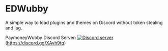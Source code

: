 # EDWubby
A simple way to load plugins and themes on Discord without token stealing and lag.

PaymoneyWubby Discord Server:
<a href="https://discord.gg/wubby"><img src="https://discordapp.com/api/guilds/328300333010911242/embed.png" alt="Discord server" /></a>
(https://discord.gg/XAvh9tq)
